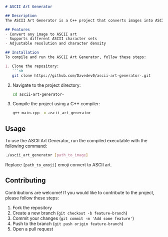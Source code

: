 
```markdown
# ASCII Art Generator

## Description
The ASCII Art Generator is a C++ project that converts images into ASCII art. The goal of this project is to create a fun and creative way to represent images using ASCII characters.

## Features
- Convert any image to ASCII art
- Supports different ASCII character sets
- Adjustable resolution and character density

## Installation
To compile and run the ASCII Art Generator, follow these steps:

1. Clone the repository:
   ```sh
   git clone https://github.com/Davedev0/ascii-art-generator-.git
   ```
2. Navigate to the project directory:
   ```sh
   cd ascii-art-generator-
   ```
3. Compile the project using a C++ compiler:
   ```sh
   g++ main.cpp -o ascii_art_generator
   ```

## Usage
To use the ASCII Art Generator, run the compiled executable with the following command:
```sh
./ascii_art_generator [path_to_image]
```
Replace `[path_to_emoji]` emoji convert to ASCII art.

## Contributing
Contributions are welcome! If you would like to contribute to the project, please follow these steps:

1. Fork the repository
2. Create a new branch (`git checkout -b feature-branch`)
3. Commit your changes (`git commit -m 'Add some feature'`)
4. Push to the branch (`git push origin feature-branch`)
5. Open a pull request

